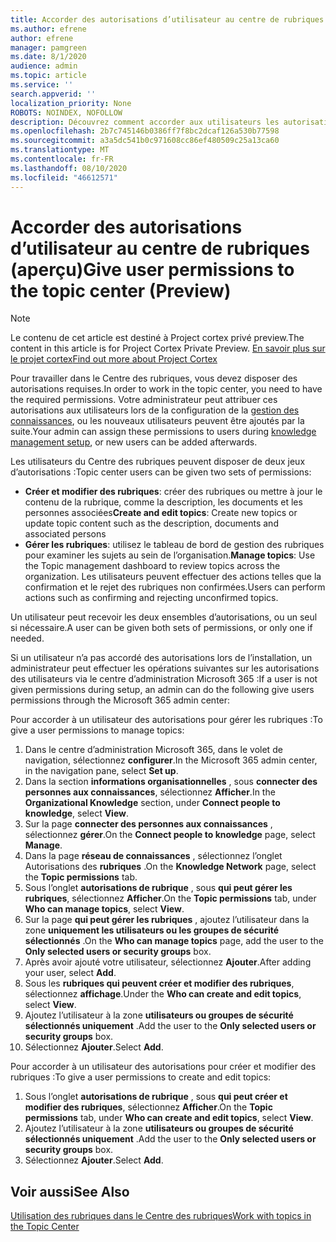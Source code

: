 ```yaml
---
title: Accorder des autorisations d’utilisateur au centre de rubriques (aperçu)
ms.author: efrene
author: efrene
manager: pamgreen
ms.date: 8/1/2020
audience: admin
ms.topic: article
ms.service: ''
search.appverid: ''
localization_priority: None
ROBOTS: NOINDEX, NOFOLLOW
description: Découvrez comment accorder aux utilisateurs les autorisations nécessaires pour effectuer des tâches dans le Centre des rubriques.
ms.openlocfilehash: 2b7c745146b0386ff7f8bc2dcaf126a530b77598
ms.sourcegitcommit: a3a5dc541b0c971608cc86ef480509c25a13ca60
ms.translationtype: MT
ms.contentlocale: fr-FR
ms.lasthandoff: 08/10/2020
ms.locfileid: "46612571"
---
```

# <a name="give-user-permissions-to-the-topic-center-preview"></a><span data-ttu-id="2f475-103">Accorder des autorisations d’utilisateur au centre de rubriques (aperçu)</span><span class="sxs-lookup"><span data-stu-id="2f475-103">Give user permissions to the topic center (Preview)</span></span>

> [!Note] 
> <span data-ttu-id="2f475-104">Le contenu de cet article est destiné à Project cortex privé preview.</span><span class="sxs-lookup"><span data-stu-id="2f475-104">The content in this article is for Project Cortex Private Preview.</span></span> [<span data-ttu-id="2f475-105">En savoir plus sur le projet cortex</span><span class="sxs-lookup"><span data-stu-id="2f475-105">Find out more about Project Cortex</span></span>](https://aka.ms/projectcortex) 

<span data-ttu-id="2f475-106">Pour travailler dans le Centre des rubriques, vous devez disposer des autorisations requises.</span><span class="sxs-lookup"><span data-stu-id="2f475-106">In order to work in the topic center, you need to have the required permissions.</span></span> <span data-ttu-id="2f475-107">Votre administrateur peut attribuer ces autorisations aux utilisateurs lors de la configuration de la [gestion des connaissances](set-up-knowledge-network.md), ou les nouveaux utilisateurs peuvent être ajoutés par la suite.</span><span class="sxs-lookup"><span data-stu-id="2f475-107">Your admin can assign these permissions to users during [knowledge management setup](set-up-knowledge-network.md), or new users can be added afterwards.</span></span>

<span data-ttu-id="2f475-108">Les utilisateurs du Centre des rubriques peuvent disposer de deux jeux d’autorisations :</span><span class="sxs-lookup"><span data-stu-id="2f475-108">Topic center users can be given two sets of permissions:</span></span>

- <span data-ttu-id="2f475-109">**Créer et modifier des rubriques**: créer des rubriques ou mettre à jour le contenu de la rubrique, comme la description, les documents et les personnes associées</span><span class="sxs-lookup"><span data-stu-id="2f475-109">**Create and edit topics**: Create new topics or update topic content such as the description, documents and associated persons</span></span>
- <span data-ttu-id="2f475-110">**Gérer les rubriques**: utilisez le tableau de bord de gestion des rubriques pour examiner les sujets au sein de l’organisation.</span><span class="sxs-lookup"><span data-stu-id="2f475-110">**Manage topics**: Use the Topic management dashboard to review topics across the organization.</span></span> <span data-ttu-id="2f475-111">Les utilisateurs peuvent effectuer des actions telles que la confirmation et le rejet des rubriques non confirmées.</span><span class="sxs-lookup"><span data-stu-id="2f475-111">Users can perform actions such as confirming and rejecting unconfirmed topics.</span></span>

<span data-ttu-id="2f475-112">Un utilisateur peut recevoir les deux ensembles d’autorisations, ou un seul si nécessaire.</span><span class="sxs-lookup"><span data-stu-id="2f475-112">A user can be given both sets of permissions, or only one if needed.</span></span> 

<span data-ttu-id="2f475-113">Si un utilisateur n’a pas accordé des autorisations lors de l’installation, un administrateur peut effectuer les opérations suivantes sur les autorisations des utilisateurs via le centre d’administration Microsoft 365 :</span><span class="sxs-lookup"><span data-stu-id="2f475-113">If a user is not given permissions during setup, an admin can do the following give users permissions through the Microsoft 365 admin center:</span></span>

<span data-ttu-id="2f475-114">Pour accorder à un utilisateur des autorisations pour gérer les rubriques :</span><span class="sxs-lookup"><span data-stu-id="2f475-114">To give a user permissions to manage topics:</span></span>

1. <span data-ttu-id="2f475-115">Dans le centre d’administration Microsoft 365, dans le volet de navigation, sélectionnez **configurer**.</span><span class="sxs-lookup"><span data-stu-id="2f475-115">In the Microsoft 365 admin center, in the navigation pane, select **Set up**.</span></span>
2. <span data-ttu-id="2f475-116">Dans la section **informations organisationnelles** , sous **connecter des personnes aux connaissances**, sélectionnez **Afficher**.</span><span class="sxs-lookup"><span data-stu-id="2f475-116">In the **Organizational Knowledge** section, under **Connect people to knowledge**, select **View**.</span></span>
3. <span data-ttu-id="2f475-117">Sur la page **connecter des personnes aux connaissances** , sélectionnez **gérer**.</span><span class="sxs-lookup"><span data-stu-id="2f475-117">On the **Connect people to knowledge** page, select **Manage**.</span></span>
4. <span data-ttu-id="2f475-118">Dans la page **réseau de connaissances** , sélectionnez l’onglet Autorisations des **rubriques** .</span><span class="sxs-lookup"><span data-stu-id="2f475-118">On the **Knowledge Network** page, select the **Topic permissions** tab.</span></span>
5. <span data-ttu-id="2f475-119">Sous l’onglet **autorisations de rubrique** , sous **qui peut gérer les rubriques**, sélectionnez **Afficher**.</span><span class="sxs-lookup"><span data-stu-id="2f475-119">On the **Topic permissions** tab, under **Who can manage topics**, select **View**.</span></span>
6.  <span data-ttu-id="2f475-120">Sur la page **qui peut gérer les rubriques** , ajoutez l’utilisateur dans la zone **uniquement les utilisateurs ou les groupes de sécurité sélectionnés** .</span><span class="sxs-lookup"><span data-stu-id="2f475-120">On the **Who can manage topics** page, add the user to the **Only selected users or security groups** box.</span></span>
7. <span data-ttu-id="2f475-121">Après avoir ajouté votre utilisateur, sélectionnez **Ajouter**.</span><span class="sxs-lookup"><span data-stu-id="2f475-121">After adding your user, select **Add**.</span></span>
3. <span data-ttu-id="2f475-122">Sous les **rubriques qui peuvent créer et modifier des rubriques**, sélectionnez **affichage**.</span><span class="sxs-lookup"><span data-stu-id="2f475-122">Under the **Who can create and edit topics**, select **View**.</span></span>
4. <span data-ttu-id="2f475-123">Ajoutez l’utilisateur à la zone **utilisateurs ou groupes de sécurité sélectionnés uniquement** .</span><span class="sxs-lookup"><span data-stu-id="2f475-123">Add the user to the **Only selected users or security groups** box.</span></span>
5. <span data-ttu-id="2f475-124">Sélectionnez **Ajouter**.</span><span class="sxs-lookup"><span data-stu-id="2f475-124">Select **Add**.</span></span>

<span data-ttu-id="2f475-125">Pour accorder à un utilisateur des autorisations pour créer et modifier des rubriques :</span><span class="sxs-lookup"><span data-stu-id="2f475-125">To give a user permissions to create and edit topics:</span></span>

1. <span data-ttu-id="2f475-126">Sous l’onglet **autorisations de rubrique** , sous **qui peut créer et modifier des rubriques**, sélectionnez **Afficher**.</span><span class="sxs-lookup"><span data-stu-id="2f475-126">On the **Topic permissions** tab, under **Who can create and edit topics**, select **View**.</span></span>
2. <span data-ttu-id="2f475-127">Ajoutez l’utilisateur à la zone **utilisateurs ou groupes de sécurité sélectionnés uniquement** .</span><span class="sxs-lookup"><span data-stu-id="2f475-127">Add the user to the **Only selected users or security groups** box.</span></span>
3. <span data-ttu-id="2f475-128">Sélectionnez **Ajouter**.</span><span class="sxs-lookup"><span data-stu-id="2f475-128">Select **Add**.</span></span>



## <a name="see-also"></a><span data-ttu-id="2f475-129">Voir aussi</span><span class="sxs-lookup"><span data-stu-id="2f475-129">See Also</span></span>
  
[<span data-ttu-id="2f475-130">Utilisation des rubriques dans le Centre des rubriques</span><span class="sxs-lookup"><span data-stu-id="2f475-130">Work with topics in the Topic Center</span></span>](work-with-topics.md)



